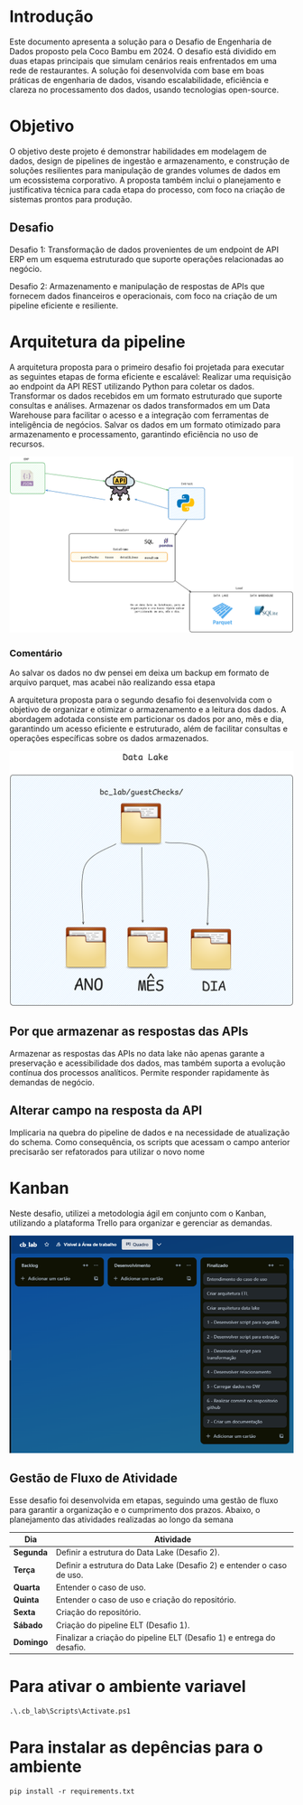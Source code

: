 # Introdução

Este documento apresenta a solução para o Desafio de Engenharia de Dados proposto pela Coco Bambu em 2024. O desafio está dividido em duas etapas principais que simulam cenários reais enfrentados em uma rede de restaurantes.
A solução foi desenvolvida com base em boas práticas de engenharia de dados, visando escalabilidade, eficiência e clareza no processamento dos dados, usando tecnologias open-source.

# Objetivo

O objetivo deste projeto é demonstrar habilidades em modelagem de dados, design de pipelines de ingestão e armazenamento, e construção de soluções resilientes para manipulação de grandes volumes de dados em um ecossistema corporativo. A proposta também inclui o planejamento e justificativa técnica para cada etapa do processo, com foco na criação de sistemas prontos para produção.

## Desafio 

Desafio 1: Transformação de dados provenientes de um endpoint de API ERP em um esquema estruturado que suporte operações relacionadas ao negócio.

Desafio 2: Armazenamento e manipulação de respostas de APIs que fornecem dados financeiros e operacionais, com foco na criação de um pipeline eficiente e resiliente.


# Arquitetura da pipeline

A arquitetura proposta para o primeiro desafio foi projetada para executar as seguintes etapas de forma eficiente e escalável:
Realizar uma requisição ao endpoint da API REST utilizando Python para coletar os dados.
Transformar os dados recebidos em um formato estruturado que suporte consultas e análises.
Armazenar os dados transformados em um Data Warehouse para facilitar o acesso e a integração com ferramentas de inteligência de negócios.
Salvar os dados em um formato otimizado para armazenamento e processamento, garantindo eficiência no uso de recursos.

![](/img/arq.png)

### Comentário

Ao salvar os dados no dw pensei em deixa um backup em formato de arquivo parquet, mas acabei não realizando essa etapa

A arquitetura proposta para o segundo desafio foi desenvolvida com o objetivo de organizar e otimizar o armazenamento e a leitura dos dados. A abordagem adotada consiste em particionar os dados por ano, mês e dia, garantindo um acesso eficiente e estruturado, além de facilitar consultas e operações específicas sobre os dados armazenados.

![](/img/Untitled-2024-06-28-1436.png)

## Por que armazenar as respostas das APIs

Armazenar as respostas das APIs no data lake não apenas garante a preservação e acessibilidade dos dados, mas também suporta a evolução contínua dos processos analíticos. Permite responder rapidamente às demandas de negócio.

## Alterar campo na resposta da API

Implicaria na quebra do pipeline de dados e na necessidade de atualização do schema. Como consequência, os scripts que acessam o campo anterior precisarão ser refatorados para utilizar o novo nome

# Kanban
Neste desafio, utilizei a metodologia ágil em conjunto com o Kanban, utilizando a plataforma Trello para organizar e gerenciar as demandas.

![](/img/kanban.png)


## Gestão de Fluxo de Atividade

Esse desafio foi desenvolvida em etapas, seguindo uma gestão de fluxo para garantir a organização e o cumprimento dos prazos. Abaixo, o planejamento das atividades realizadas ao longo da semana

| Dia      | Atividade                                                                 |
|----------|---------------------------------------------------------------------------|
| **Segunda**  | Definir a estrutura do Data Lake (Desafio 2).                             |
| **Terça**    | Definir a estrutura do Data Lake (Desafio 2) e entender o caso de uso.    |
| **Quarta**   | Entender o caso de uso.                                                  |
| **Quinta**   | Entender o caso de uso e criação do repositório.                          |
| **Sexta**    | Criação do repositório.                                                  |
| **Sábado**   | Criação do pipeline ELT (Desafio 1).                                      |
| **Domingo**  | Finalizar a criação do pipeline ELT (Desafio 1) e entrega do desafio.     |


# Para ativar o ambiente variavel

```
.\.cb_lab\Scripts\Activate.ps1 
```

# Para instalar as depências para o ambiente

```
pip install -r requirements.txt
```


